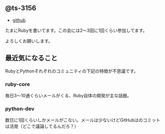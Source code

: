 ## @ts-3156

- [github](https://github.com/ts-3156)

たまにRubyを書いてます。この会には2〜3回に1回くらい参加してます。

よろしくお願いします。

## 最近気になること

RubyとPythonそれぞれのコミュニティの下記の特徴が不思議です。

### ruby-core

毎日3〜10通くらいメールがくる、Ruby自体の開発が主な話題。

### python-dev

数日に1回くらいしかメールがこない。メールは少ないけどGitHubはのコミットは活発（どこで議論してるんだろ？）

